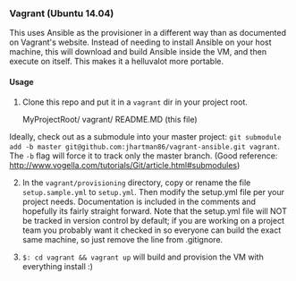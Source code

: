 ### Vagrant (Ubuntu 14.04)
This uses Ansible as the provisioner in a different way than as documented on Vagrant's website. Instead of needing to install Ansible on your host machine, this will download and build Ansible inside the VM, and then execute on itself. This makes it a helluvalot more portable.

#### Usage

1. Clone this repo and put it in a `vagrant` dir in your project root.

	MyProjectRoot/
		vagrant/
			README.MD (this file)

Ideally, check out as a submodule into your master project: `git submodule add -b master git@github.com:jhartman86/vagrant-ansible.git vagrant`. The `-b` flag will force it to track only the master branch. (Good reference: http://www.vogella.com/tutorials/Git/article.html#submodules)

2. In the `vagrant/provisioning` directory, copy or rename the file `setup.sample.yml` to `setup.yml`. Then modify the setup.yml file per your project needs. Documentation is included in the comments and hopefully its fairly straight forward. Note that the setup.yml file will NOT be tracked in version control by default; if you are working on a project team you probably want it checked in so everyone can build the exact same machine, so just remove the line from .gitignore.

3. `$: cd vagrant && vagrant up` will build and provision the VM with everything install :)